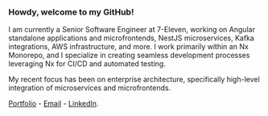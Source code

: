 ### Howdy, welcome to my GitHub! 

I am currently a Senior Software Engineer at 7-Eleven, working on Angular standalone applications and microfrontends, NestJS microservices, Kafka integrations, AWS infrastructure, and more. I work primarily within an Nx Monorepo, and I specialize in creating seamless development processes leveraging Nx for CI/CD and automated testing.

My recent focus has been on enterprise architecture, specifically high-level integration of microservices and microfrontends.

[Portfolio](http://trost.dev) - [Email](mailto:conrad@trost.dev?subject=[GitHub]) - [LinkedIn](https://www.linkedin.com/in/conradtrost/).
